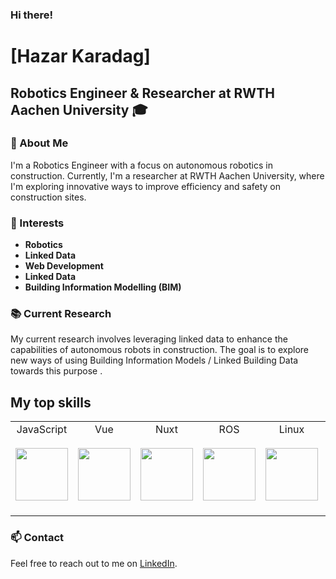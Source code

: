 ### Hi there!
# [Hazar Karadag]
## Robotics Engineer & Researcher at RWTH Aachen University 🎓

### 🤖 About Me
I'm a Robotics Engineer with a focus on autonomous robotics in construction. Currently, I'm a researcher at RWTH Aachen University, where I'm exploring innovative ways to improve efficiency and safety on construction sites.

### 🌟 Interests
- **Robotics**
- **Linked Data**
- **Web Development**
- **Linked Data**
- **Building Information Modelling (BIM)**

### 📚 Current Research
My current research involves leveraging linked data to enhance the capabilities of autonomous robots in construction. The goal is to explore new ways of using Building Information Models / Linked Building Data towards this purpose .

## My top skills
<table>
  <tbody>
    <tr valign="top">
      <td width="14%" align="center">
        <span>JavaScript</span><br><br> 
        <img height="84px" src="https://upload.wikimedia.org/wikipedia/commons/9/99/Unofficial_JavaScript_logo_2.svg">
      </td>
      <td width="14%" align="center">
        <span>Vue</span><br><br>
        <img height="84px" src="https://upload.wikimedia.org/wikipedia/commons/9/95/Vue.js_Logo_2.svg">        
      </td>
      <td width="14%" align="center">
        <span>Nuxt</span><br><br>
        <img height="84px" src="https://upload.wikimedia.org/wikipedia/commons/a/ae/Nuxt_logo.svg">
      </td>
      <td width="14%" align="center">
        <span>ROS</span><br><br>
        <img height="84px" src="https://upload.wikimedia.org/wikipedia/commons/b/bb/Ros_logo.svg">
      </td>
       <td width="16%" align="center">
        <span>Linux</span><br><br>
        <img height="84px" src="https://upload.wikimedia.org/wikipedia/commons/3/35/Tux.svg">
      </td>
      <td width="14%" align="center">
        <span>Semantic Web</span><br><br>
        <img height="84px" src="https://www.w3.org/Icons/SW/sw-cube-v.svg">
      </td>
      <td width="14%" align="center">
        <span>Python</span><br><br>
        <img height="84px" src="https://upload.wikimedia.org/wikipedia/commons/c/c3/Python-logo-notext.svg">
      </td> 
    </tr>
  </tbody>
</table>



### 📫 Contact
Feel free to reach out to me on [LinkedIn](https://www.linkedin.com/in/hazar-karadag/).
